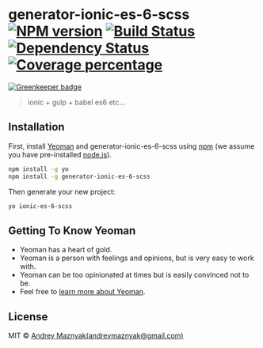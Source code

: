 # generator-ionic-es-6-scss [![NPM version][npm-image]][npm-url] [![Build Status][travis-image]][travis-url] [![Dependency Status][daviddm-image]][daviddm-url] [![Coverage percentage][coveralls-image]][coveralls-url]

[![Greenkeeper badge](https://badges.greenkeeper.io/andreymaznyak/generator-ionic-es-6-scss.svg)](https://greenkeeper.io/)
> ionic + gulp + babel es6 etc...

## Installation

First, install [Yeoman](http://yeoman.io) and generator-ionic-es-6-scss using [npm](https://www.npmjs.com/) (we assume you have pre-installed [node.js](https://nodejs.org/)).

```bash
npm install -g yo
npm install -g generator-ionic-es-6-scss
```

Then generate your new project:

```bash
yo ionic-es-6-scss
```

## Getting To Know Yeoman

 * Yeoman has a heart of gold.
 * Yeoman is a person with feelings and opinions, but is very easy to work with.
 * Yeoman can be too opinionated at times but is easily convinced not to be.
 * Feel free to [learn more about Yeoman](http://yeoman.io/).

## License

MIT © [Andrey Maznyak(andreymaznyak@gmail.com)](andreymaznyak.github.io)


[npm-image]: https://badge.fury.io/js/generator-ionic-es-6-scss.svg
[npm-url]: https://npmjs.org/package/generator-ionic-es-6-scss
[travis-image]: https://travis-ci.org/andreymaznyak/generator-ionic-es-6-scss.svg?branch=master
[travis-url]: https://travis-ci.org/andreymaznyak/generator-ionic-es-6-scss
[daviddm-image]: https://david-dm.org/andreymaznyak/generator-ionic-es-6-scss.svg?theme=shields.io
[daviddm-url]: https://david-dm.org/andreymaznyak/generator-ionic-es-6-scss
[coveralls-image]: https://coveralls.io/repos/andreymaznyak/generator-ionic-es-6-scss/badge.svg
[coveralls-url]: https://coveralls.io/r/andreymaznyak/generator-ionic-es-6-scss
